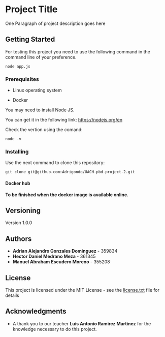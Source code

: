 # Project Title

One Paragraph of project description goes here

## Getting Started

For testing this project you need to use the following command in the command line of your preference.

```
node app.js
```

### Prerequisites

- Linux operating system

- Docker

You may need to install Node JS.

You can get it in the following link: https://nodejs.org/en

Check the vertion using the comand:

```
node -v
```

### Installing

Use the next command to clone this repository:

```
git clone git@github.com:Adrigondo/UACH-pbd-project-2.git
```

#### Docker hub

**To be finished when the docker image is available online.**

## Versioning

Version 1.0.0

## Authors

* **Adrian Alejandro Gonzales Dominguez** - 359834
* **Hector Daniel Medrano Meza** - 361345
* **Manuel Abraham Escudero Moreno** - 355208

## License

This project is licensed under the MIT License - see the [license.txt](license.txt) file for details

## Acknowledgments

* A thank you to our teacher **Luis Antonio Ramirez Martinez** for the knowledge necessary to do this project.

